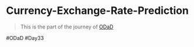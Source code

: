 # Currency-Exchange-Rate-Prediction

> This is the part of the journey of [ODaD](https://github.com/Zinwaiyan274/One-DS-a-day)

#ODaD
#Day33

